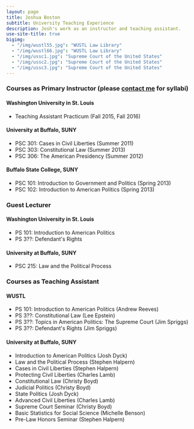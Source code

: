 ```yaml
---
layout: page
title: Joshua Boston
subtitle: University Teaching Experience
description: Josh's work as an instructor and teaching assistant.
use-site-title: true
bigimg:
  - "/img/wustl55.jpg": "WUSTL Law Library"
  - "/img/wustl66.jpg": "WUSTL Law Library"
  - "/img/ussc1.jpg": "Supreme Court of the United States"
  - "/img/ussc2.jpg": "Supreme Court of the United States"
  - "/img/ussc3.jpg": "Supreme Court of the United States"
---
```


### Courses as Primary Instructor (please <a href="https://graduate.artsci.wustl.edu/boston/contact" target="_blank">contact me</a> for syllabi)
#### Washington University in St. Louis
  * Teaching Assistant Practicum (Fall 2015, Fall 2016)

#### University at Buffalo, SUNY 
  * PSC 301: Cases in Civil Liberties (Summer 2011)
  * PSC 303: Constitutional Law (Summer 2013)
  * PSC 306: The American Presidency (Summer 2012)

#### Buffalo State College, SUNY
* PSC 101: Introduction to Government and Politics (Spring 2013)
* PSC 102: Introduction to American Politics (Spring 2013)



### Guest Lecturer
#### Washington University in St. Louis
  * PS 101: Introduction to American Politics
  * PS 3??: Defendant's Rights

#### University at Buffalo, SUNY
  * PSC 215: Law and the Political Process
  
### Courses as Teaching Assistant
#### WUSTL
  * PS 101: Introduction to American Politics (Andrew Reeves)
  * PS 3??: Constitutional Law (Lee Epstein)
  * PS 3??: Topics in American Politics: The Supreme Court (Jim Spriggs)
  * PS 3??: Defendant's Rights (Jim Spriggs)

#### University at Buffalo, SUNY
  * Introduction to American Politics (Josh Dyck)
  * Law and the Political Process (Stephen Halpern)
  * Cases in Civil Liberties (Stephen Halpern)
  * Protecting Civil Liberties (Charles Lamb)
  * Constitutional Law (Christy Boyd)
  * Judicial Politics (Christy Boyd)
  * State Politics (Josh Dyck)
  * Advanced Civil Liberties (Charles Lamb)
  * Supreme Court Seminar (Christy Boyd)
  * Basic Statistics for Social Science (Michelle Benson)
  * Pre-Law Honors Seminar (Stephen Halpern)
